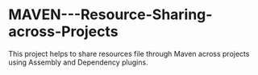 # MAVEN---Resource-Sharing-across-Projects
This project helps to share resources file through Maven across projects using Assembly and Dependency plugins.
